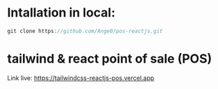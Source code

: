 # Intallation in local:

```typescript
git clone https://github.com/Ange0/pos-reactjs.git
```


# tailwind & react point of sale (POS)
Link live: https://tailwindcss-reactjs-pos.vercel.app
